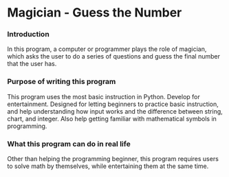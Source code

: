 # Magician - Guess the Number

### Introduction
In this program, a computer or programmer plays the role of magician, which asks the user to do a series of questions and guess the final number that the user has. 

### Purpose of writing this program
This program uses the most basic instruction in Python. Develop for entertainment. Designed for letting beginners to practice basic instruction, and help understanding how input works and the difference between string, chart, and integer. Also help getting familiar with mathematical symbols in programming. 

### What this program can do in real life
Other than helping the programming beginner, this program requires users to solve math by themselves, while entertaining them at the same time. 

